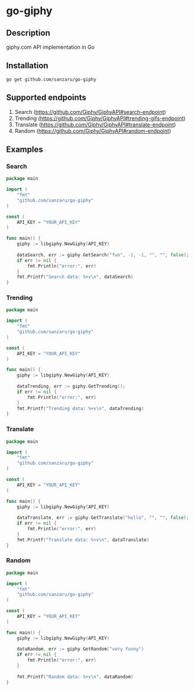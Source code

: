 # go-giphy

## Description
giphy.com API implementation in Go

## Installation

    go get github.com/sanzaru/go-giphy
    
## Supported endpoints

1. Search (https://github.com/Giphy/GiphyAPI#search-endpoint)
2. Trending (https://github.com/Giphy/GiphyAPI#trending-gifs-endpoint)
3. Translate (https://github.com/Giphy/GiphyAPI#translate-endpoint)
4. Random (https://github.com/Giphy/GiphyAPI#random-endpoint)

## Examples

### Search
```go
package main

import (
    "fmt"
    "github.com/sanzaru/go-giphy"
)

const (
    API_KEY = "YOUR_API_KEY"
)

func main() {
    giphy := libgiphy.NewGiphy(API_KEY)
    
    dataSearch, err := giphy.GetSearch("fun", -1, -1, "", "", false);
    if err != nil {
        fmt.Println("error:", err)
    }
    fmt.Printf("Search data: %+v\n", dataSearch)
}
```

### Trending
```go
package main

import (
    "fmt"
    "github.com/sanzaru/go-giphy"
)

const (
    API_KEY = "YOUR_API_KEY"
)

func main() {
    giphy := libgiphy.NewGiphy(API_KEY)
    
    dataTrending, err := giphy.GetTrending();
    if err != nil {
        fmt.Println("error:", err)
    }
    fmt.Printf("Trending data: %+v\n", dataTrending)
}
```

### Translate
```go
package main

import (
    "fmt"
    "github.com/sanzaru/go-giphy"
)

const (
    API_KEY = "YOUR_API_KEY"
)

func main() {
    giphy := libgiphy.NewGiphy(API_KEY)
    
    dataTranslate, err := giphy.GetTranslate("hello", "", "", false);
    if err != nil {
        fmt.Println("error:", err)
    }
    fmt.Printf("Translate data: %+v\n", dataTranslate)
}
```

### Random
```go
package main

import (
    "fmt"
    "github.com/sanzaru/go-giphy"
)

const (
    API_KEY = "YOUR_API_KEY"
)

func main() {
    giphy := libgiphy.NewGiphy(API_KEY)
    
    dataRandom, err := giphy.GetRandom("very funny")
    if err != nil {
        fmt.Println("error:", err)
    }
    
    fmt.Printf("Random data: %+v\n", dataRandom)
}
```
